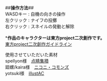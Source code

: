 ##**操作方法**##<br>
WASDキー : 自機の向きの操作<br>
左クリック : ナイフの投擲<br>
右クリック : スネイルの発動と解除<br>
<br>
***作品のキャラクターは東方project二次創作です。**<br>
[東方project二次創作ガイドライン](https://touhou-project.news/guideline/)<br>

使用させていただいた素材<br>
spellyon様　[点睛集積](http://dispell.net/index.html)<br>
廻螺/kaira様　[ニコニ・コモンズ](https://commons.nicovideo.jp/)<br>
yotsuki様　[illustAC](https://www.ac-illust.com/)
